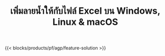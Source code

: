 ﻿---
title: เพิ่มลายน้ำให้กับไฟล์ Excel บน Windows, Linux & macOS 
url: /th/watermark
description: แอพและ API ฟรีเพื่อเพิ่มลายน้ำรูปภาพหรือข้อความในไฟล์ XLS, XLSX และ ODS
---
{{< blocks/products/pf/agp/feature-solution >}} 

